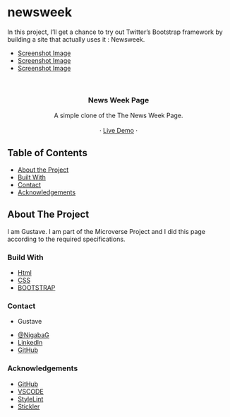 # newsweek
In this project, I’ll get a chance to try out Twitter’s Bootstrap framework by building a site that actually uses it :  Newsweek.

<!-- PROJECT LOGO -->
- [Screenshot Image](images/scren1)
- [Screenshot Image](images/scren2)
- [Screenshot Image](images/screEN3)
<br />
<p align="center">
   <h3 align="center">News Week Page</h3>

  <p align="center">
    A simple clone of the The News Week Page.
    <br />    
    <br />
    ·
     <a href="https://github.com/Guy-Gustave/newsweek ">Live Demo</a>
    ·    
  </p>
</p>

<!-- TABLE OF CONTENTS -->
## Table of Contents

* [About the Project](#about-the-project)
* [Built With](#built-with)
* [Contact](#contact)
* [Acknowledgements](#acknowledgements)



<!-- ABOUT THE PROJECT -->
## About The Project

  I am Gustave. I am part of the Microverse Project and I did this page according to the required specifications.  


### Build With

* [Html]()
* [CSS]()
* [BOOTSTRAP]()


### Contact
* Gustave 
- [@NigabaG](https://twitter.com/GSakubu)  
- [LinkedIn](https://www.linkedin.com/in/guy-gustave-nigaba-7988ba181/) 
- [GitHub](https://github.com/WCanirinka)



### Acknowledgements

* [GitHub](https://github.com)
* [VSCODE]()
* [StyleLint]()
* [Stickler]()


